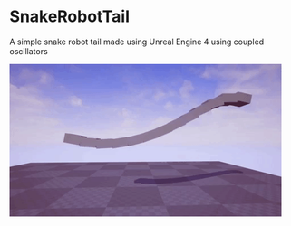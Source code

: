 # SnakeRobotTail
 A simple snake robot tail made using Unreal Engine 4 using coupled oscillators

![](snake.gif)

